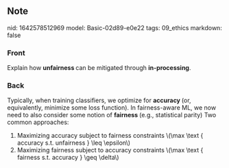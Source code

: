 ## Note
nid: 1642578512969
model: Basic-02d89-e0e22
tags: 09_ethics
markdown: false

### Front
Explain how <b>unfairness </b>can be mitigated through <b>in-processing</b>.

### Back
Typically, when training classifiers, we optimize for <b>accuracy </b>(or, equivalently, minimize some loss function).
In fairness-aware ML, we now need to also consider some notion of <b>fairness </b>(e.g., statistical parity) Two common approaches:
<ol><li>Maximizing accuracy subject to fairness constraints \(\max \text { accuracy s.t. unfairness } \leq \epsilon\)</li><li>Maximizing fairness subject to accuracy constraints \(\max \text { fairness s.t. accuracy } \geq \delta\)</li></ol>
